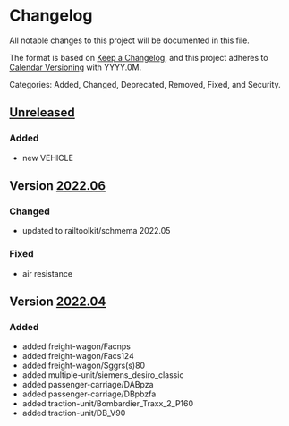 # Changelog
All notable changes to this project will be documented in this file.

The format is based on [Keep a Changelog](https://keepachangelog.com/en/1.0.0/),
and this project adheres to [Calendar Versioning](https://calver.org) with YYYY.0M.

Categories: Added, Changed, Deprecated, Removed, Fixed, and Security.

## [Unreleased]

### Added
  
  * new VEHICLE


## Version [2022.06]

### Changed
  
  * updated to railtoolkit/schmema 2022.05

### Fixed

  * air resistance


## Version [2022.04]

### Added

  * added freight-wagon/Facnps
  * added freight-wagon/Facs124
  * added freight-wagon/Sggrs(s)80
  * added multiple-unit/siemens_desiro_classic
  * added passenger-carriage/DABpza
  * added passenger-carriage/DBpbzfa
  * added traction-unit/Bombardier_Traxx_2_P160
  * added traction-unit/DB_V90


[Unreleased]: https://github.com/railtoolkit/rolling-stock-data/compare/2022.06...main
[2022.06]: https://github.com/railtoolkit/rolling-stock-data/releases/tag/2022.06
[2022.04]: https://github.com/railtoolkit/rolling-stock-data/releases/tag/2022.04